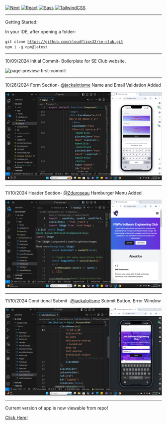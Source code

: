 [![Next](https://img.shields.io/badge/NextJS-v15.0.2-blue.svg?logo=next.js)](https://nextjs.org)
[![React](https://img.shields.io/badge/React-v18-teal.svg?logo=react)](https://react.dev)
[![Sass](https://img.shields.io/badge/Sass-v1.81.0-pink.svg?logo=sass)](https://sass-lang.com/)
[![TailwindCSS](https://img.shields.io/badge/Tailwind%20CSS-v3.4.1-lightblue.svg?logo=tailwindcss)](https://nextjs.org)


---

Getting Started:

In your IDE, after opening a folder- 

<code>git clone https://github.com/cloudflips32/se-club.git
npm i -g npm@latest</code>

---

10/09/2024 Initial Commit- Boilerplate for SE Club website.

![page-preview-first-commit](/public/images/se-club-preview-1.png)

---

10/26/2024 Form Section-
[@jackalotisme](https://github.com/jackalotisme) Name and Email Validation Added

![first-club-PR-merge](/public/images/se-club-contribution-one.png)

---

11/10/2024 Header Section- [@Zduroseau](https://github.com/Zduroseau) Hamburger Menu Added

![second-club-PR-merge](/public/images/se-club-contribution-two.png)

---

11/10/2024 Conditional Submit- [@jackalotisme](https://github.com/jackalotisme) Submit Button, Error Window

![third-club-PR-merge](/public/images/se-club-contribution-three.png)

---
Current version of app is now viewable from repo! 

[Click Here!](https://se-club.vercel.app)
